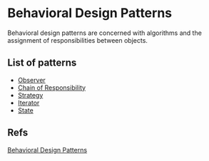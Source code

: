 # **Behavioral Design Patterns**

Behavioral design patterns are concerned with algorithms and the assignment of responsibilities between objects.

## List of patterns
- [Observer](./patterns/observer-pattern.md) <br/>
- [Chain of Responsibility](./patterns/chain-of-responsibility-pattern.md) <br/>
- [Strategy](./patterns/strategy-pattern.md) <br/>
- [Iterator](./patterns/iterator-pattern.md) <br/>
- [State](./patterns/state-pattern.md)

## Refs
[Behavioral Design Patterns](https://refactoring.guru/design-patterns/behavioral-patterns)
